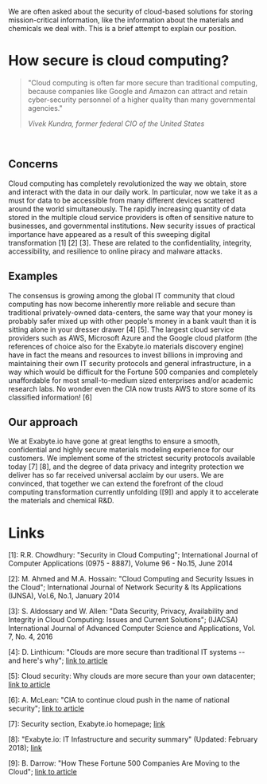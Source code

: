 <!-- by GM -->

We are often asked about the security of cloud-based solutions for storing mission-critical information, like the information about the materials and chemicals we deal with. This is a brief attempt to explain our position. 

# How secure is cloud computing?

> "Cloud computing is often far more secure than traditional computing, because companies like Google and Amazon can attract and retain cyber-security personnel of a higher quality than many governmental agencies."
>
> *Vivek Kundra, former federal CIO of the United States*
<br>

## Concerns

Cloud computing has completely revolutionized the way we obtain, store and interact with the data in our daily work. In particular, now we take it as a must for data to be accessible from many different devices scattered around the world simultaneously. The rapidly increasing quantity of data stored in the multiple cloud service providers is often of sensitive nature to businesses, and governmental institutions. New security issues of practical importance have appeared as a result of this sweeping digital transformation [1] [2] [3]. These are related to the confidentiality, integrity, accessibility, and resilience to online piracy and malware attacks.

## Examples

The consensus is growing among the global IT community that cloud computing has now become inherently more reliable and secure than traditional privately-owned data-centers, the same way that your money is probably safer mixed up with other people's money in a bank vault than it is sitting alone in your dresser drawer [4] [5]. The largest cloud service providers such as AWS, Microsoft Azure and the Google cloud platform (the references of choice also for the Exabyte.io materials discovery engine) have in fact the means and resources to invest billions in improving and maintaining their own IT security protocols and general infrastructure, in a way which would be difficult for the Fortune 500 companies and completely unaffordable for most small-to-medium sized enterprises and/or academic research labs. No wonder even the CIA now trusts AWS to store some of its classified information! [6]  

## Our approach

We at Exabyte.io have gone at great lengths to ensure a smooth, confidential and highly secure materials modeling experience for our customers. We implement some of the strictest security protocols available today [7] [8], and the degree of data privacy and integrity protection we deliver has so far received universal acclaim by our users. We are convinced, that together we can extend the forefront of the cloud computing transformation currently unfolding ([9]) and apply it to accelerate the materials and chemical R&D. 

# Links

[1]: R.R. Chowdhury: "Security in Cloud Computing"; International Journal of Computer Applications (0975 - 8887), Volume 96 - No.15, June 2014

[2]: M. Ahmed and M.A. Hossain: "Cloud Computing and Security Issues in the Cloud"; International Journal of Network Security & Its Applications (IJNSA), Vol.6, No.1, January 2014

[3]: S. Aldossary and W. Allen: "Data Security, Privacy, Availability and Integrity in Cloud Computing: Issues and Current Solutions"; (IJACSA) International Journal of Advanced Computer Science and Applications, Vol. 7, No. 4, 2016

[4]: D. Linthicum: "Clouds are more secure than traditional IT systems -- and here's why"; [link to article](https://searchcloudcomputing.techtarget.com/opinion/Clouds-are-more-secure-than-traditional-IT-systems-and-heres-why)

[5]: Cloud security: Why clouds are more secure than your own datacenter; [link to article](http://ciosurvivalguide.com/blog/cloud-security-why-clouds-are-more-secure-than-your-own-datacenter)

[6]: A. McLean: "CIA to continue cloud push in the name of national security"; [link to article](https://www.zdnet.com/article/cia-to-continue-cloud-push-in-the-name-of-national-security/)

[7]: Security section, Exabyte.io homepage; [link](https://exabyte.io/#security) 

[8]: "Exabyte.io: IT Infastructure and security summary" (Updated: February 2018); [link](https://exabyte.docsend.com/view/fdjpkxp)

[9]: B. Darrow: "How These Fortune 500 Companies Are Moving to the Cloud"; [link to article](http://fortune.com/2016/07/19/big-companies-many-clouds/)
